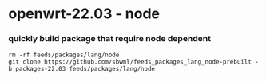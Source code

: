 # openwrt-22.03 - node

### quickly build package that require node dependent

```shell
rm -rf feeds/packages/lang/node
git clone https://github.com/sbwml/feeds_packages_lang_node-prebuilt -b packages-22.03 feeds/packages/lang/node
```
